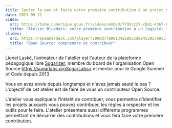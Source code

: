 ```yaml
---
title: Sauter le pas et faire votre première contribution à un projet open source
date: 2021-05-21
video:
  src: https://tube.numerique.gouv.fr/videos/embed/7795cc27-cb81-4367-b302-89c01f4ec854
  title: "Atelier BlueHats: votre première contribution à un logiciel libre"
slides:
  src: https://speakerdeck.com/player/2000d77890134218b5cde245395760c3
  title: "Open Source: comprendre et contribuer"
---
```

Lionel Laské, l’animateur de l'atelier est l'auteur de la plateforme pédagogique libre <a href="https://sugarizer.org" target="_blank">Sugarizer</a>, membre du board de l'organisation Open Source https://sugarlabs.orgSugarLabs> et mentor pour le Google Summer of Code depuis 2013

Vous en avez envie depuis longtemps et n'avez jamais sauté le pas ? L'objectif de cet atelier est de faire de vous un contributeur Open Source.

L'atelier vous expliquera l’intérêt de contribuer, vous permettra d’identifier les projets auxquels vous pouvez contribuer, les règles à respecter et les outils pour le faire. L'atelier présentera aussi différents programmes permettant de démarrer des contributions et vous fera faire votre première contribution.
